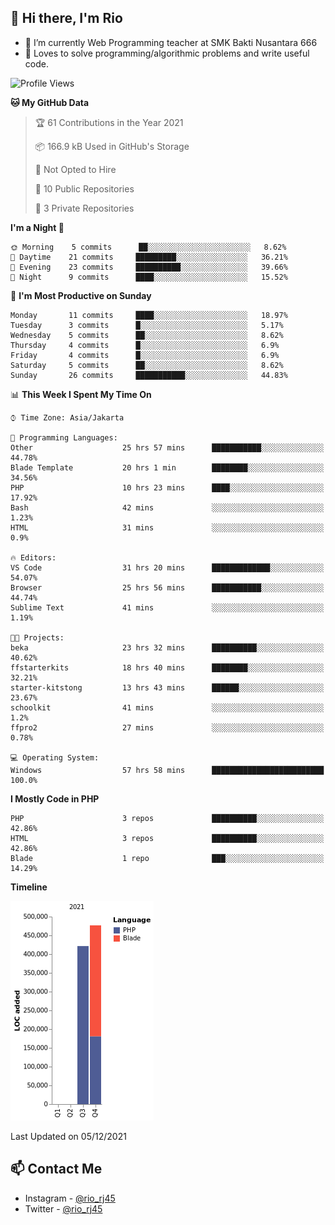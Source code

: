 ## 👋 Hi there, I'm Rio 

-  🔭 I’m currently Web Programming teacher at SMK Bakti Nusantara 666
-  💬 Loves to solve programming/algorithmic problems and write useful code.

<!--START_SECTION:waka-->
![Profile Views](http://img.shields.io/badge/Profile%20Views-16-blue)

**🐱 My GitHub Data** 

> 🏆 61 Contributions in the Year 2021
 > 
> 📦 166.9 kB Used in GitHub's Storage 
 > 
> 🚫 Not Opted to Hire
 > 
> 📜 10 Public Repositories 
 > 
> 🔑 3 Private Repositories  
 > 
**I'm a Night 🦉** 

```text
🌞 Morning    5 commits      ██░░░░░░░░░░░░░░░░░░░░░░░   8.62% 
🌆 Daytime    21 commits     █████████░░░░░░░░░░░░░░░░   36.21% 
🌃 Evening    23 commits     ██████████░░░░░░░░░░░░░░░   39.66% 
🌙 Night      9 commits      ████░░░░░░░░░░░░░░░░░░░░░   15.52%

```
📅 **I'm Most Productive on Sunday** 

```text
Monday       11 commits     ████░░░░░░░░░░░░░░░░░░░░░   18.97% 
Tuesday      3 commits      █░░░░░░░░░░░░░░░░░░░░░░░░   5.17% 
Wednesday    5 commits      ██░░░░░░░░░░░░░░░░░░░░░░░   8.62% 
Thursday     4 commits      █░░░░░░░░░░░░░░░░░░░░░░░░   6.9% 
Friday       4 commits      █░░░░░░░░░░░░░░░░░░░░░░░░   6.9% 
Saturday     5 commits      ██░░░░░░░░░░░░░░░░░░░░░░░   8.62% 
Sunday       26 commits     ███████████░░░░░░░░░░░░░░   44.83%

```


📊 **This Week I Spent My Time On** 

```text
⌚︎ Time Zone: Asia/Jakarta

💬 Programming Languages: 
Other                    25 hrs 57 mins      ███████████░░░░░░░░░░░░░░   44.78% 
Blade Template           20 hrs 1 min        ████████░░░░░░░░░░░░░░░░░   34.56% 
PHP                      10 hrs 23 mins      ████░░░░░░░░░░░░░░░░░░░░░   17.92% 
Bash                     42 mins             ░░░░░░░░░░░░░░░░░░░░░░░░░   1.23% 
HTML                     31 mins             ░░░░░░░░░░░░░░░░░░░░░░░░░   0.9%

🔥 Editors: 
VS Code                  31 hrs 20 mins      █████████████░░░░░░░░░░░░   54.07% 
Browser                  25 hrs 56 mins      ███████████░░░░░░░░░░░░░░   44.74% 
Sublime Text             41 mins             ░░░░░░░░░░░░░░░░░░░░░░░░░   1.19%

🐱‍💻 Projects: 
beka                     23 hrs 32 mins      ██████████░░░░░░░░░░░░░░░   40.62% 
ffstarterkits            18 hrs 40 mins      ████████░░░░░░░░░░░░░░░░░   32.21% 
starter-kitstong         13 hrs 43 mins      ██████░░░░░░░░░░░░░░░░░░░   23.67% 
schoolkit                41 mins             ░░░░░░░░░░░░░░░░░░░░░░░░░   1.2% 
ffpro2                   27 mins             ░░░░░░░░░░░░░░░░░░░░░░░░░   0.78%

💻 Operating System: 
Windows                  57 hrs 58 mins      █████████████████████████   100.0%

```

**I Mostly Code in PHP** 

```text
PHP                      3 repos             ██████████░░░░░░░░░░░░░░░   42.86% 
HTML                     3 repos             ██████████░░░░░░░░░░░░░░░   42.86% 
Blade                    1 repo              ███░░░░░░░░░░░░░░░░░░░░░░   14.29%

```


**Timeline**

![Chart not found](https://raw.githubusercontent.com/neushepa/neushepa/main/charts/bar_graph.png) 


 Last Updated on 05/12/2021
<!--END_SECTION:waka-->

## 📫 Contact Me
- Instagram - [@rio_rj45](https://www.instagram.com/rio_rj45/)
- Twitter - [@rio_rj45](https://twitter.com/rio_rj45)
